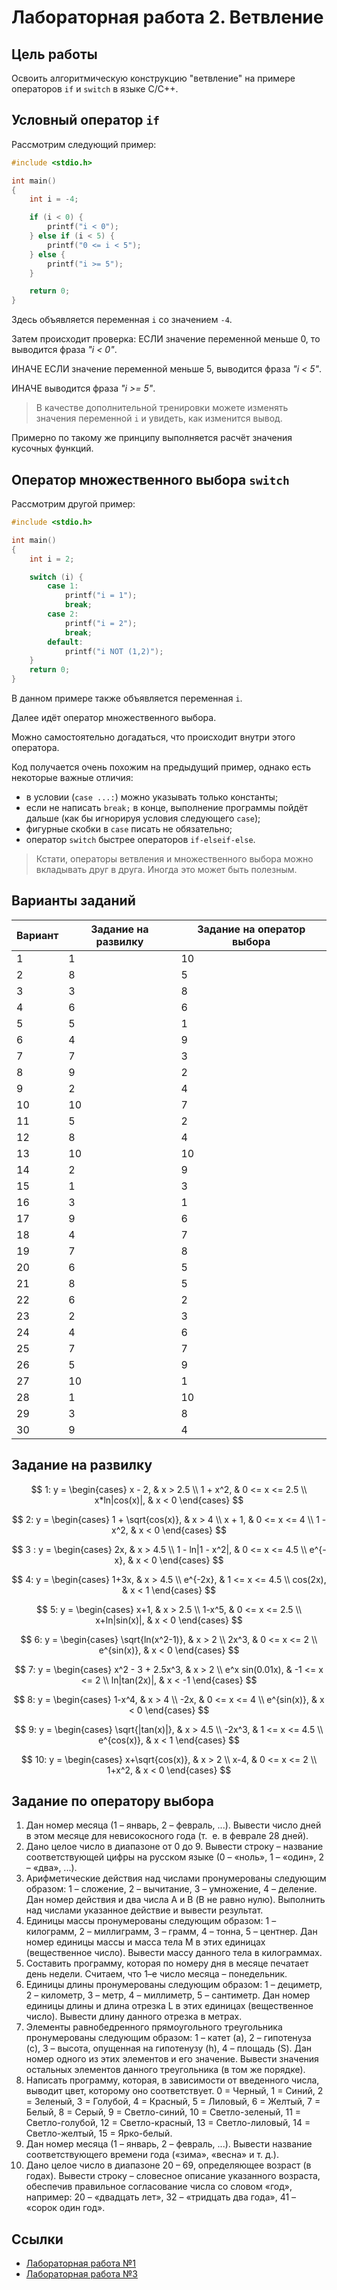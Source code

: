 # Лабораторная работа 2. Ветвление

## Цель работы

Освоить алгоритмическую конструкцию "ветвление" на примере операторов `if` и `switch` в языке C/C++.

## Условный оператор `if`

Рассмотрим следующий пример:

```c
#include <stdio.h>

int main()
{
    int i = -4;

    if (i < 0) {
        printf("i < 0");
    } else if (i < 5) {
        printf("0 <= i < 5");
    } else {
        printf("i >= 5");
    }

    return 0;
}
```

Здесь объявляется переменная `i` со значением `-4`.

Затем происходит проверка: ЕСЛИ значение переменной меньше 0, то выводится фраза _"i < 0"_.

ИНАЧЕ ЕСЛИ значение переменной меньше 5, выводится фраза _"i < 5"_.

ИНАЧЕ выводится фраза _"i >= 5"_.

> В качестве дополнительной тренировки можете изменять значения переменной `i` и увидеть, как изменится вывод.

Примерно по такому же принципу выполняется расчёт значения кусочных функций.

## Оператор множественного выбора `switch`

Рассмотрим другой пример:

```c
#include <stdio.h>

int main()
{
    int i = 2;

    switch (i) {
        case 1:
            printf("i = 1");
            break;
        case 2:
            printf("i = 2");
            break;
        default:
            printf("i NOT (1,2)");
    }
    return 0;
}
```

В данном примере также объявляется переменная `i`.

Далее идёт оператор множественного выбора.

Можно самостоятельно догадаться, что происходит внутри этого оператора.

Код получается очень похожим на предыдущий пример, однако есть некоторые важные отличия:

- в условии (`case ...:`) можно указывать только константы;
- если не написать `break;` в конце, выполнение программы пойдёт дальше (как бы игнорируя условия следующего `case`);
- фигурные скобки в `case` писать не обязательно;
- оператор `switch` быстрее операторов `if-elseif-else`.

> Кстати, операторы ветвления и множественного выбора можно вкладывать друг в друга.
> Иногда это может быть полезным.

## Варианты заданий

| Вариант | Задание на развилку | Задание на оператор выбора |
| ------- | ------------------- | -------------------------- |
| 1       | 1                   | 10                         |
| 2       | 8                   | 5                          |
| 3       | 3                   | 8                          |
| 4       | 6                   | 6                          |
| 5       | 5                   | 1                          |
| 6       | 4                   | 9                          |
| 7       | 7                   | 3                          |
| 8       | 9                   | 2                          |
| 9       | 2                   | 4                          |
| 10      | 10                  | 7                          |
| 11      | 5                   | 2                          |
| 12      | 8                   | 4                          |
| 13      | 10                  | 10                         |
| 14      | 2                   | 9                          |
| 15      | 1                   | 3                          |
| 16      | 3                   | 1                          |
| 17      | 9                   | 6                          |
| 18      | 4                   | 7                          |
| 19      | 7                   | 8                          |
| 20      | 6                   | 5                          |
| 21      | 8                   | 5                          |
| 22      | 6                   | 2                          |
| 23      | 2                   | 3                          |
| 24      | 4                   | 6                          |
| 25      | 7                   | 7                          |
| 26      | 5                   | 9                          |
| 27      | 10                  | 1                          |
| 28      | 1                   | 10                         |
| 29      | 3                   | 8                          |
| 30      | 9                   | 4                          |

## Задание на развилку

$$
1: y =
\begin{cases}
x - 2, & x > 2.5 \\
1 + x^2, & 0 <= x <= 2.5 \\
x*ln|cos(x)|, & x < 0
\end{cases}
$$

$$
2: y =
\begin{cases}
1 + \sqrt{cos(x)}, & x > 4 \\
x + 1, & 0 <= x <= 4 \\
1 - x^2, & x < 0
\end{cases}
$$

$$
3 : y =
\begin{cases}
2x, & x > 4.5 \\
1 - ln|1 - x^2|, & 0 <= x <= 4.5 \\
e^{-x}, & x < 0
\end{cases}
$$

$$
4: y =
\begin{cases}
1+3x, & x > 4.5 \\
e^{-2x}, & 1 <= x <= 4.5 \\
cos(2x), & x < 1
\end{cases}
$$

$$
5: y =
\begin{cases}
x+1, & x > 2.5 \\
1-x^5, & 0 <= x <= 2.5 \\
x+ln|sin(x)|, & x < 0
\end{cases}
$$

$$
6: y =
\begin{cases}
\sqrt{ln(x^2-1)}, & x > 2 \\
2x^3, & 0 <= x <= 2 \\
e^{sin(x)}, & x < 0
\end{cases}
$$

$$
7: y =
\begin{cases}
x^2 - 3 + 2.5x^3, & x > 2 \\
e^x sin(0.01x), & -1 <= x <= 2 \\
ln|tan(2x)|, & x < -1
\end{cases}
$$

$$
8: y =
\begin{cases}
1-x^4, & x > 4 \\
-2x, & 0 <= x <= 4 \\
e^{sin(x)}, & x < 0
\end{cases}
$$

$$
9: y =
\begin{cases}
\sqrt{|tan(x)|}, & x > 4.5 \\
-2x^3, & 1 <= x <= 4.5 \\
e^{cos(x)}, & x < 1
\end{cases}
$$

$$
10: y =
\begin{cases}
x+\sqrt{cos(x)}, & x > 2 \\
x-4, & 0 <= x <= 2 \\
1+x^2, & x < 0
\end{cases}
$$


## Задание по оператору выбора

1. Дан номер месяца (1 – январь, 2 – февраль, ...). 
   Вывести число дней в этом месяце для невисокосного года (т.  е. в феврале 28 дней).
2. Дано целое число в диапазоне от 0 до 9.
   Вывести строку – название соответствующей цифры на русском языке (0 – «ноль», 1 – «один», 2 – «два», ...).
3. Арифметические действия над числами пронумерованы следующим образом: 1 – сложение, 2 – вычитание, 3 – умножение, 4 – деление.
   Дан номер действия и два числа A и B (В не равно нулю).
   Выполнить над числами указанное действие и вывести результат.
4. Единицы массы пронумерованы следующим образом: 1 – килограмм, 2 – миллиграмм, 3 – грамм, 4 – тонна, 5 – центнер.
   Дан номер единицы массы и масса тела M в этих единицах (вещественное число).
   Вывести массу данного тела в килограммах.
5. Составить программу, которая по номеру дня в месяце печатает день недели.
   Считаем, что 1–е число месяца – понедельник.
6. Единицы длины пронумерованы следующим образом: 1 – дециметр, 2 – километр, 3 – метр, 4 – миллиметр, 5 – сантиметр.
   Дан номер единицы длины и длина отрезка L в этих единицах (вещественное число).
   Вывести длину данного отрезка в метрах. 
7. Элементы равнобедренного прямоугольного треугольника пронумерованы следующим образом: 1 – катет (a), 2 – гипотенуза (c), 3 – высота, опущенная на гипотенузу (h), 4 – площадь (S).
   Дан номер одного из этих элементов и его значение.
   Вывести значения остальных элементов данного треугольника (в том же порядке). 
8.  Написать программу, которая, в зависимости от введенного числа, выводит цвет, которому оно соответствует.
   0 = Черный, 1 = Синий, 2 = Зеленый, 3 = Голубой, 4 = Красный, 5 = Лиловый, 6 = Желтый, 7 = Белый, 8 = Серый, 9 = Светло-синий, 10 = Светло-зеленый, 11 = Светло-голубой, 12 = Светло-красный, 13 = Светло-лиловый, 14 = Светло-желтый, 15 = Ярко-белый.
9.  Дан номер месяца (1 – январь, 2 – февраль, ...).
    Вывести название соответствующего времени года («зима», «весна» и т. д.). 
10. Дано целое число в диапазоне 20 – 69, определяющее возраст (в годах).
    Вывести строку – словесное описание указанного возраста, обеспечив правильное согласование числа со словом «год», например: 20 – «двадцать лет», 32 – «тридцать два года», 41 – «сорок один год».

## Ссылки

* [Лабораторная работа №1](../cw01/README.md)
* [Лабораторная работа №3](../cw03/README.md)

<script src="https://cdn.mathjax.org/mathjax/latest/MathJax.js?config=TeX-AMS-MML_HTMLorMML" type="text/javascript"></script>